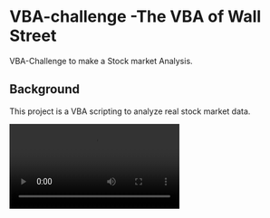 # VBA-challenge -The VBA of Wall Street
VBA-Challenge to make a Stock market Analysis.

## Background
This project is a VBA scripting to analyze real stock market data.


![img](Images/BabyishBetterHammerheadbird-mobile.mp4)
